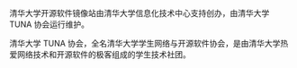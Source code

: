 清华大学开源软件镜像站由清华大学信息化技术中心支持创办，由清华大学 TUNA 协会运行维护。

清华大学 TUNA 协会，全名清华大学学生网络与开源软件协会，是由清华大学热爱网络技术和开源软件的极客组成的学生技术社团。
